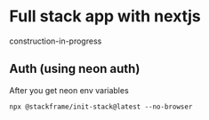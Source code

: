 # Full stack app with nextjs

construction-in-progress

## Auth (using neon auth)

After you get neon env variables

`npx @stackframe/init-stack@latest --no-browser`

